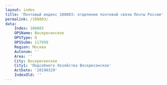 ```yaml
---
layout: index
title: 'Почтовый индекс 108803: отделение почтовой связи Почты России'
permalink: /108803/
data:
    Index: 108803
    OPSName: Воскресенское
    OPSType: О
    OPSSubm: 117950
    Region: Москва
    Autonom: ''
    Area: ''
    City: Воскресенское
    City1: 'Подсобного Хозяйства Воскресенское'
    ActDate: '20190329'
    IndexOld: ''
---
```

